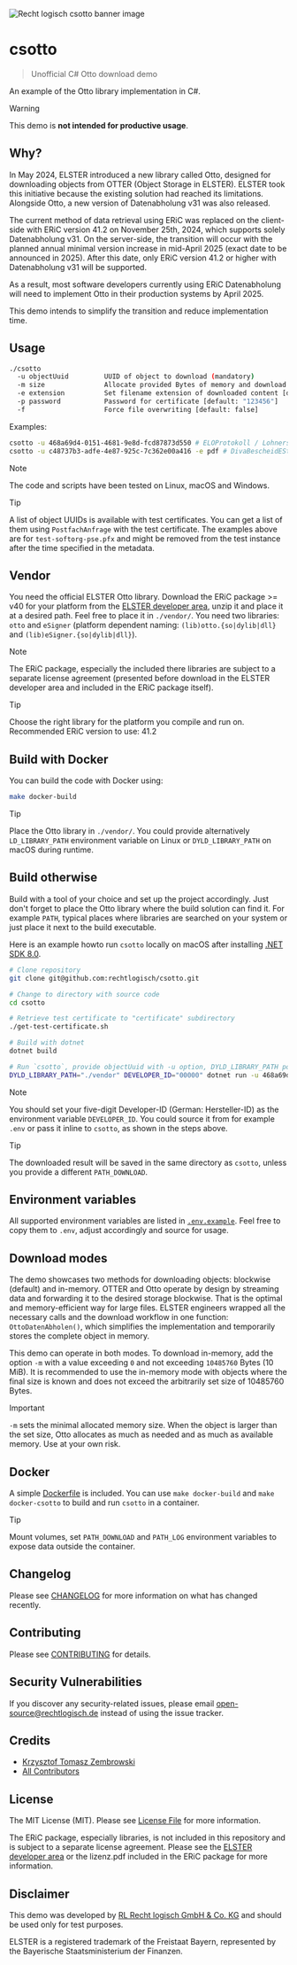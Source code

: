 ![Recht logisch csotto banner image](rechtlogisch-csotto-banner.png)

# csotto

> Unofficial C# Otto download demo

An example of the Otto library implementation in C#.

> [!WARNING]  
> This demo is **not intended for productive usage**.

## Why?

In May 2024, ELSTER introduced a new library called Otto, designed for downloading objects from OTTER (Object Storage in ELSTER). ELSTER took this initiative because the existing solution had reached its limitations. Alongside Otto, a new version of Datenabholung v31 was also released.

The current method of data retrieval using ERiC was replaced on the client-side with ERiC version 41.2 on November 25th, 2024, which supports solely Datenabholung v31. On the server-side, the transition will occur with the planned annual minimal version increase in mid-April 2025 (exact date to be announced in 2025). After this date, only ERiC version 41.2 or higher with Datenabholung v31 will be supported.

As a result, most software developers currently using ERiC Datenabholung will need to implement Otto in their production systems by April 2025.

This demo intends to simplify the transition and reduce implementation time.

## Usage

```bash
./csotto
  -u objectUuid         UUID of object to download (mandatory)
  -m size               Allocate provided Bytes of memory and download object in-memory (optional, max: 10485760 Bytes), cf. Download modes
  -e extension          Set filename extension of downloaded content [default: "txt"]
  -p password           Password for certificate [default: "123456"]
  -f                    Force file overwriting [default: false]
```

Examples:

```bash
csotto -u 468a69d4-0151-4681-9e8d-fcd87873d550 # ELOProtokoll / Lohnersatzleistung
csotto -u c48737b3-adfe-4e87-925c-7c362e00a416 -e pdf # DivaBescheidESt
```

> [!NOTE]  
> The code and scripts have been tested on Linux, macOS and Windows.

> [!TIP]  
> A list of object UUIDs is available with test certificates. You can get a list of them using `PostfachAnfrage` with the test certificate. The examples above are for `test-softorg-pse.pfx` and might be removed from the test instance after the time specified in the metadata.

## Vendor

You need the official ELSTER Otto library. Download the ERiC package >= v40 for your platform from the [ELSTER developer area](https://www.elster.de/elsterweb/entwickler/infoseite/eric), unzip it and place it at a desired path. Feel free to place it in `./vendor/`. You need two libraries: `otto` and `eSigner` (platform dependent naming: `(lib)otto.{so|dylib|dll}` and `(lib)eSigner.{so|dylib|dll}`).

> [!NOTE]  
> The ERiC package, especially the included there libraries are subject to a separate license agreement (presented before download in the ELSTER developer area and included in the ERiC package itself).

> [!TIP]  
> Choose the right library for the platform you compile and run on. Recommended ERiC version to use: 41.2

## Build with Docker

You can build the code with Docker using:

```bash
make docker-build
```

> [!TIP]  
> Place the Otto library in `./vendor/`. You could provide alternatively `LD_LIBRARY_PATH` environment variable on Linux or `DYLD_LIBRARY_PATH` on macOS during runtime.

## Build otherwise

Build with a tool of your choice and set up the project accordingly. Just don't forget to place the Otto library where the build solution can find it. For example `PATH`, typical places where libraries are searched on your system or just place it next to the build executable. 

Here is an example howto run `csotto` locally on macOS after installing [.NET SDK 8.0](https://learn.microsoft.com/en-us/dotnet/core/install/macos).

```bash
# Clone repository
git clone git@github.com:rechtlogisch/csotto.git

# Change to directory with source code
cd csotto

# Retrieve test certificate to "certificate" subdirectory
./get-test-certificate.sh

# Build with dotnet
dotnet build

# Run `csotto`, provide objectUuid with -u option, DYLD_LIBRARY_PATH pointing to Otto library and your DEVELOPER_ID inline
DYLD_LIBRARY_PATH="./vendor" DEVELOPER_ID="00000" dotnet run -u 468a69d4-0151-4681-9e8d-fcd87873d550
```

> [!NOTE]  
> You should set your five-digit Developer-ID (German: Hersteller-ID) as the environment variable `DEVELOPER_ID`. You could source it from for example `.env` or pass it inline to `csotto`, as shown in the steps above.

> [!TIP]  
> The downloaded result will be saved in the same directory as `csotto`, unless you provide a different `PATH_DOWNLOAD`.

## Environment variables

All supported environment variables are listed in [`.env.example`](.env.example). Feel free to copy them to `.env`, adjust accordingly and source for usage.

## Download modes

The demo showcases two methods for downloading objects: blockwise (default) and in-memory. OTTER and Otto operate by design by streaming data and forwarding it to the desired storage blockwise. That is the optimal and memory-efficient way for large files. ELSTER engineers wrapped all the necessary calls and the download workflow in one function: `OttoDatenAbholen()`, which simplifies the implementation and temporarily stores the complete object in memory.

This demo can operate in both modes. To download in-memory, add the option `-m` with a value exceeding `0` and not exceeding `10485760` Bytes (10 MiB). It is recommended to use the in-memory mode with objects where the final size is known and does not exceed the arbitrarily set size of 10485760 Bytes.

> [!IMPORTANT]  
> `-m` sets the minimal allocated memory size. When the object is larger than the set size, Otto allocates as much as needed and as much as available memory. Use at your own risk.

## Docker

A simple [Dockerfile](Dockerfile) is included. You can use `make docker-build` and `make docker-csotto` to build and run `csotto` in a container.

> [!TIP]  
> Mount volumes, set `PATH_DOWNLOAD` and `PATH_LOG` environment variables to expose data outside the container.

## Changelog

Please see [CHANGELOG](CHANGELOG.md) for more information on what has changed recently.

## Contributing

Please see [CONTRIBUTING](https://github.com/rechtlogisch/.github/blob/main/CONTRIBUTING.md) for details.

## Security Vulnerabilities

If you discover any security-related issues, please email open-source@rechtlogisch.de instead of using the issue tracker.

## Credits

- [Krzysztof Tomasz Zembrowski](https://github.com/rechtlogisch)
- [All Contributors](../../contributors)

## License

The MIT License (MIT). Please see [License File](LICENSE.md) for more information.

The ERiC package, especially libraries, is not included in this repository and is subject to a separate license agreement. Please see the [ELSTER developer area](https://www.elster.de/elsterweb/entwickler/infoseite/eric) or the lizenz.pdf included in the ERiC package for more information.

## Disclaimer

This demo was developed by [RL Recht logisch GmbH & Co. KG](https://rechtlogisch.de/impressum/) and should be used only for test purposes.

ELSTER is a registered trademark of the Freistaat Bayern, represented by the Bayerische Staatsministerium der Finanzen.
